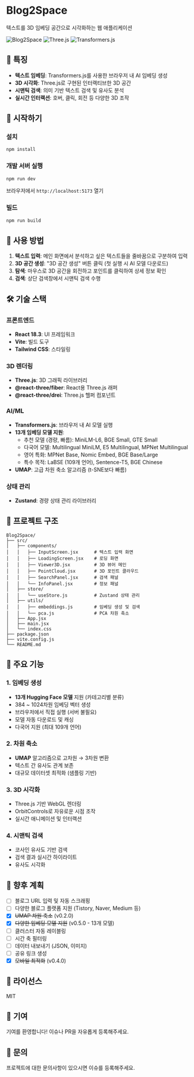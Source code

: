 # Blog2Space

텍스트를 3D 임베딩 공간으로 시각화하는 웹 애플리케이션

![Blog2Space](https://img.shields.io/badge/React-18.3.1-blue)
![Three.js](https://img.shields.io/badge/Three.js-0.163.0-green)
![Transformers.js](https://img.shields.io/badge/Transformers.js-2.17.1-orange)

## 🌟 특징

- **텍스트 임베딩**: Transformers.js를 사용한 브라우저 내 AI 임베딩 생성
- **3D 시각화**: Three.js로 구현된 인터랙티브한 3D 공간
- **시맨틱 검색**: 의미 기반 텍스트 검색 및 유사도 분석
- **실시간 인터랙션**: 호버, 클릭, 회전 등 다양한 3D 조작

## 🚀 시작하기

### 설치

```bash
npm install
```

### 개발 서버 실행

```bash
npm run dev
```

브라우저에서 `http://localhost:5173` 열기

### 빌드

```bash
npm run build
```

## 📖 사용 방법

1. **텍스트 입력**: 메인 화면에서 분석하고 싶은 텍스트들을 줄바꿈으로 구분하여 입력
2. **3D 공간 생성**: "3D 공간 생성" 버튼 클릭 (첫 실행 시 AI 모델 다운로드)
3. **탐색**: 마우스로 3D 공간을 회전하고 포인트를 클릭하여 상세 정보 확인
4. **검색**: 상단 검색창에서 시맨틱 검색 수행

## 🛠️ 기술 스택

### 프론트엔드

- **React 18.3**: UI 프레임워크
- **Vite**: 빌드 도구
- **Tailwind CSS**: 스타일링

### 3D 렌더링

- **Three.js**: 3D 그래픽 라이브러리
- **@react-three/fiber**: React용 Three.js 래퍼
- **@react-three/drei**: Three.js 헬퍼 컴포넌트

### AI/ML

- **Transformers.js**: 브라우저 내 AI 모델 실행
- **13개 임베딩 모델 지원**:
  - 추천 모델 (경량, 빠름): MiniLM-L6, BGE Small, GTE Small
  - 다국어 모델: Multilingual MiniLM, E5 Multilingual, MPNet Multilingual
  - 영어 특화: MPNet Base, Nomic Embed, BGE Base/Large
  - 특수 목적: LaBSE (109개 언어), Sentence-T5, BGE Chinese
- **UMAP**: 고급 차원 축소 알고리즘 (t-SNE보다 빠름)

### 상태 관리

- **Zustand**: 경량 상태 관리 라이브러리

## 📁 프로젝트 구조

```
Blog2Space/
├── src/
│   ├── components/
│   │   ├── InputScreen.jsx      # 텍스트 입력 화면
│   │   ├── LoadingScreen.jsx    # 로딩 화면
│   │   ├── Viewer3D.jsx         # 3D 뷰어 메인
│   │   ├── PointCloud.jsx       # 3D 포인트 클라우드
│   │   ├── SearchPanel.jsx      # 검색 패널
│   │   └── InfoPanel.jsx        # 정보 패널
│   ├── store/
│   │   └── useStore.js          # Zustand 상태 관리
│   ├── utils/
│   │   ├── embeddings.js        # 임베딩 생성 및 검색
│   │   └── pca.js               # PCA 차원 축소
│   ├── App.jsx
│   ├── main.jsx
│   └── index.css
├── package.json
├── vite.config.js
└── README.md
```

## 🔧 주요 기능

### 1. 임베딩 생성

- **13개 Hugging Face 모델** 지원 (카테고리별 분류)
- 384 ~ 1024차원 임베딩 벡터 생성
- 브라우저에서 직접 실행 (서버 불필요)
- 모델 자동 다운로드 및 캐싱
- 다국어 지원 (최대 109개 언어)

### 2. 차원 축소

- **UMAP** 알고리즘으로 고차원 → 3차원 변환
- 텍스트 간 유사도 관계 보존
- 대규모 데이터셋 최적화 (샘플링 기반)

### 3. 3D 시각화

- Three.js 기반 WebGL 렌더링
- OrbitControls로 자유로운 시점 조작
- 실시간 애니메이션 및 인터랙션

### 4. 시맨틱 검색

- 코사인 유사도 기반 검색
- 검색 결과 실시간 하이라이트
- 유사도 시각화

## 🎯 향후 계획

- [ ] 블로그 URL 입력 및 자동 스크래핑
- [ ] 다양한 블로그 플랫폼 지원 (Tistory, Naver, Medium 등)
- [x] ~~UMAP 차원 축소~~ (v0.2.0)
- [x] ~~다양한 임베딩 모델 지원~~ (v0.5.0 - 13개 모델)
- [ ] 클러스터 자동 레이블링
- [ ] 시간 축 필터링
- [ ] 데이터 내보내기 (JSON, 이미지)
- [ ] 공유 링크 생성
- [x] ~~모바일 최적화~~ (v0.4.0)

## 📝 라이선스

MIT

## 🤝 기여

기여를 환영합니다! 이슈나 PR을 자유롭게 등록해주세요.

## 📧 문의

프로젝트에 대한 문의사항이 있으시면 이슈를 등록해주세요.
